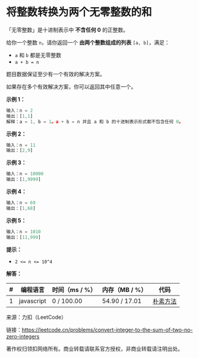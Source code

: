 # 将整数转换为两个无零整数的和

「无零整数」是十进制表示中 **不含任何 0** 的正整数。

给你一个整数 `n`，请你返回一个 **由两个整数组成的列表** `[a, b]`，满足：
- `a` 和 `b` 都是无零整数
- `a + b = n`

题目数据保证至少有一个有效的解决方案。

如果存在多个有效解决方案，你可以返回其中任意一个。

**示例 1：**

``` javascript
输入：n = 2
输出：[1,1]
解释：a = 1, b = 1。a + b = n 并且 a 和 b 的十进制表示形式都不包含任何 0。
```

**示例 2：**

``` javascript
输入：n = 11
输出：[2,9]
```

**示例 3：**

``` javascript
输入：n = 10000
输出：[1,9999]
```

**示例 4：**

``` javascript
输入：n = 69
输出：[1,68]
```

**示例 5：**

``` javascript
输入：n = 1010
输出：[11,999]
```

**提示：**

- `2 <= n <= 10^4`

**解答：**

**#**|**编程语言**|**时间（ms / %）**|**内存（MB / %）**|**代码**
------|----------|-----------------|----------------|--------
1|javascript|0 / 100.00|54.90 / 17.01|[朴素方法](./javascript/ac_v1.js)

来源：力扣（LeetCode）

链接：https://leetcode.cn/problems/convert-integer-to-the-sum-of-two-no-zero-integers

著作权归领扣网络所有。商业转载请联系官方授权，非商业转载请注明出处。
